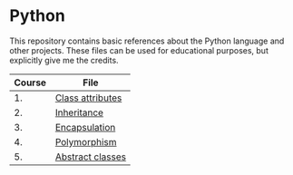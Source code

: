 # Python

This repository contains basic references about the Python language and other projects. These files can be used for educational purposes, but explicitly give me the credits.

| Course | File |
| ------ | ---- |
| 1. | [Class attributes](https://github.com/etothepowerofln/Python/blob/main/class_attributes.py)|
| 2. | [Inheritance](https://github.com/etothepowerofln/Python/blob/main/class_inher.py)|
| 3. | [Encapsulation](https://github.com/etothepowerofln/Python/blob/main/encapsulation.py)|
| 4. | [Polymorphism](https://github.com/etothepowerofln/Python/blob/main/polymorphism.py)|
| 5. | [Abstract classes](https://github.com/etothepowerofln/Python/blob/main/abstract_class.py)|
